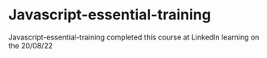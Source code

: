 # Javascript-essential-training
Javascript-essential-training completed this course at Linkedln learning on the 20/08/22
